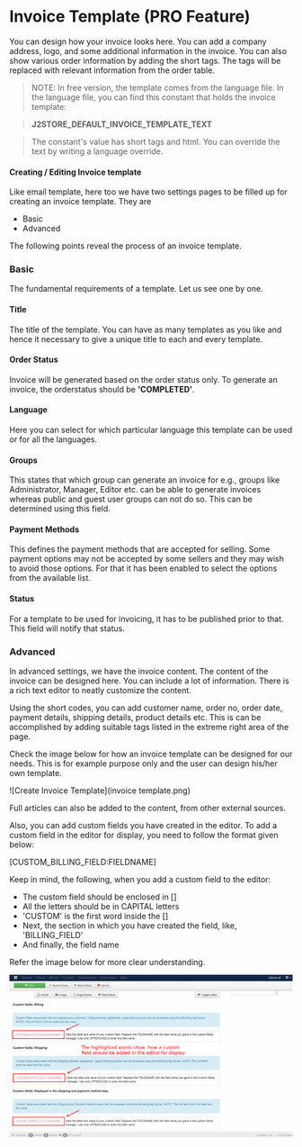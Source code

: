# Invoice Template  (PRO Feature)

You can design how your invoice looks here. You can add  a company address, logo, and some additional information in the invoice. You can also show various order information by adding the short tags. The tags will be replaced with relevant information from the order table.

>NOTE: In free version, the template comes from the language file.
In the language file, you can find this constant that holds the invoice template: 

>**J2STORE_DEFAULT_INVOICE_TEMPLATE_TEXT**

>The constant's value has short tags and html. You can override the text by writing a language override.

#### Creating / Editing Invoice template
Like email template, here too we have two settings pages to be filled up for creating an invoice template. They are
* Basic
* Advanced

The following points reveal the process of an invoice template.

### Basic
The fundamental requirements of a template. Let us see one by one.

#### Title
The title of the template. You can have as many templates as you like and hence it necessary to give a unique title to each and every template.

#### Order Status
Invoice will be generated based on the order status only. To generate an invoice, the orderstatus should be **'COMPLETED'**.

#### Language
Here you can select for which particular language this template can be used or for all the languages.

#### Groups
This states that which group can generate an invoice for e.g., groups like Administrator, Manager, Editor etc. can be able to generate invoices whereas public and guest user groups can not do so. This can be determined using this field.

#### Payment Methods
This defines the payment methods that are accepted for selling. Some payment options may not be accepted by some sellers and they may wish to avoid those options. For that it has been enabled to select the options from the available list.

#### Status
For a template to be used for invoicing, it has to be published prior to that. This field will notify that status.

### Advanced
In advanced settings, we have the invoice content. The content of the invoice can be designed here. You can include a lot of information. There is a rich text editor to neatly customize the content. 

Using the short codes, you can add customer name, order no, order date, payment details, shipping details, product details etc. This is can be accomplished by adding suitable tags listed in the extreme right area of the page.

Check the image below for how an invoice template can be designed for our needs. This is for example purpose only and the user can design his/her own template.

![Create Invoice Template](invoice template.png)

Full articles can also be added to the content, from other external sources.

Also, you can add custom fields you have created in the editor. To add a custom field in the editor for display, you need to follow the format given below:

[CUSTOM_BILLING_FIELD:FIELDNAME]

Keep in mind, the following, when you add a custom field to the editor:

* The custom field should be enclosed in []
* All the letters should be in CAPITAL letters
* 'CUSTOM' is the first word inside the []
* Next, the section in which you have created the field, like, 'BILLING_FIELD'
* And finally, the field name

Refer the image below for more clear understanding.

![](guide-to-add-custom-field.png)